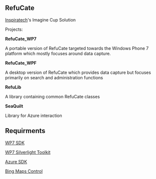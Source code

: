 RefuCate
-------------

[Inspiratech]'s Imagine Cup Solution

Projects:

**RefuCate_WP7**

A portable version of RefuCate targeted towards the Windows Phone 7 platform which mostly focuses around data capture.

**RefuCate_WPF**

A desktop version of RefuCate which provides data capture but focuses primarily on search and administration functions

**RefuLib**

A library containing common RefuCate classes

**SeaQuilt**

Library for Azure interaction

Requirments
-------------
[WP7 SDK]

[WP7 Silverlight Toolkit]

[Azure SDK]

[Bing Maps Control]



  [Inspiratech]: http://www.inspiratech.eu
  [WP7 SDK]: http://create.msdn.com/en-US/
  [WP7 Silverlight Toolkit]: http://silverlight.codeplex.com/releases/view/55034
  [Azure SDK]: http://www.microsoft.com/windowsazure/
  [Bing Maps Control]: http://www.microsoft.com/downloads/en/details.aspx?displaylang=en&FamilyID=beb29d27-6f0c-494f-b028-1e0e3187e830
